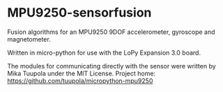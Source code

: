 # MPU9250-sensorfusion
Fusion algorithms for an MPU9250 9DOF accelerometer, gyroscope and magnetometer.

Written in micro-python for use with the LoPy Expansion 3.0 board.

The modules for communicating directly with the sensor were written by Mika Tuupola under the MIT License.
Project home: https://github.com/tuupola/micropython-mpu9250
